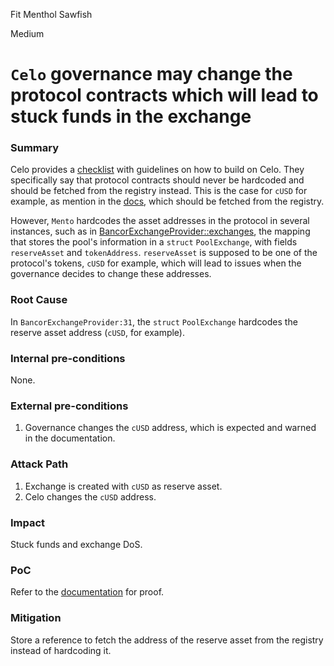 Fit Menthol Sawfish

Medium

# `Celo` governance may change the protocol contracts which will lead to stuck funds in the exchange

### Summary

Celo provides a [checklist](https://docs.celo.org/integration/checklist#addresses) with guidelines on how to build on Celo. They specifically say that protocol contracts should never be hardcoded and should be fetched from the registry instead. This is the case for `cUSD` for example, as mention in the [docs](https://docs.celo.org/developer/contractkit/contracts-wrappers-registry#interacting-with-celo--cusd), which should be fetched from the registry.

However, `Mento` hardcodes the asset addresses in the protocol in several instances, such as in [BancorExchangeProvider::exchanges](https://github.com/sherlock-audit/2024-10-mento-update/blob/main/mento-core/contracts/goodDollar/BancorExchangeProvider.sol#L31), the mapping that stores the pool's information in a `struct` `PoolExchange`, with fields `reserveAsset` and `tokenAddress`. `reserveAsset` is supposed to be one of the protocol's tokens, `cUSD` for example, which will lead to issues when the governance decides to change these addresses.

### Root Cause

In `BancorExchangeProvider:31`, the `struct` `PoolExchange` hardcodes the reserve asset address (`cUSD`, for example).

### Internal pre-conditions

None.

### External pre-conditions

1. Governance changes the `cUSD` address, which is expected and warned in the documentation.

### Attack Path

1. Exchange is created with `cUSD` as reserve asset.
2. Celo changes the `cUSD` address.

### Impact

Stuck funds and exchange DoS.

### PoC

Refer to the [documentation](https://docs.celo.org/integration/checklist#addresses) for proof.

### Mitigation

Store a reference to fetch the address of the reserve asset from the registry instead of hardcoding it.